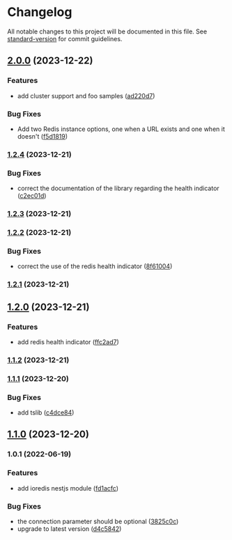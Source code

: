 # Changelog

All notable changes to this project will be documented in this file. See [standard-version](https://github.com/conventional-changelog/standard-version) for commit guidelines.

## [2.0.0](https://github.com/nest-modules/ioredis/compare/v1.2.4...v2.0.0) (2023-12-22)


### Features

* add cluster support and foo samples ([ad220d7](https://github.com/nest-modules/ioredis/commit/ad220d7024a861d22d3efb0cf42c9358652d3cff))


### Bug Fixes

* Add two Redis instance options, one when a URL exists and one when it doesn't ([f5d1819](https://github.com/nest-modules/ioredis/commit/f5d1819387a05ddc0fc1c293b9bdccbaa8a28d56))

### [1.2.4](https://github.com/nest-modules/ioredis/compare/v1.2.3...v1.2.4) (2023-12-21)


### Bug Fixes

* correct the documentation of the library regarding the health indicator ([c2ec01d](https://github.com/nest-modules/ioredis/commit/c2ec01d4d535a09c9a83d1ab00441e458ad247b6))

### [1.2.3](https://github.com/nest-modules/ioredis/compare/v1.2.2...v1.2.3) (2023-12-21)

### [1.2.2](https://github.com/nest-modules/ioredis/compare/v1.2.1...v1.2.2) (2023-12-21)


### Bug Fixes

* correct the use of the redis health indicator ([8f61004](https://github.com/nest-modules/ioredis/commit/8f61004f2984f5ae2949b6664efcc004071fced7))

### [1.2.1](https://github.com/nest-modules/ioredis/compare/v1.2.0...v1.2.1) (2023-12-21)

## [1.2.0](https://github.com/nest-modules/ioredis/compare/v1.1.2...v1.2.0) (2023-12-21)


### Features

* add redis health indicator ([ffc2ad7](https://github.com/nest-modules/ioredis/commit/ffc2ad7c49cd1b68a519db9d3bf81c582e562b2d))

### [1.1.2](https://github.com/nest-modules/ioredis/compare/v1.1.1...v1.1.2) (2023-12-21)

### [1.1.1](https://github.com/nest-modules/ioredis/compare/v1.1.0...v1.1.1) (2023-12-20)


### Bug Fixes

* add tslib ([c4dce84](https://github.com/nest-modules/ioredis/commit/c4dce84e890ab030ea08c3bd191366f7b0c6f4f0))

## [1.1.0](https://github.com/nest-modules/ioredis/compare/v1.0.1...v1.1.0) (2023-12-20)

### 1.0.1 (2022-06-19)


### Features

* add ioredis nestjs module ([fd1acfc](https://github.com/nest-modules/ioredis/commit/fd1acfc22703a4908ed022a264d7eddf57ebb23d))


### Bug Fixes

* the connection parameter should be optional ([3825c0c](https://github.com/nest-modules/ioredis/commit/3825c0c11de5ce09c30dea7ce0c115552ea23e6f))
* upgrade to latest version ([d4c5842](https://github.com/nest-modules/ioredis/commit/d4c5842b0983de1a18a939028780b50df2236200))
